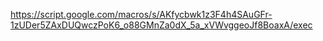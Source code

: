 https://script.google.com/macros/s/AKfycbwk1z3F4h4SAuGFr-1zUDer5ZAxDUQwczPoK6_o88GMnZa0dX_5a_xVWvggeoJf8BoaxA/exec
